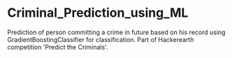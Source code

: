 # Criminal_Prediction_using_ML
Prediction of person committing a crime in future based on his record using GradientBoostingClassifier for classification.
Part of Hackerearth competition 'Predict the Criminals'.
